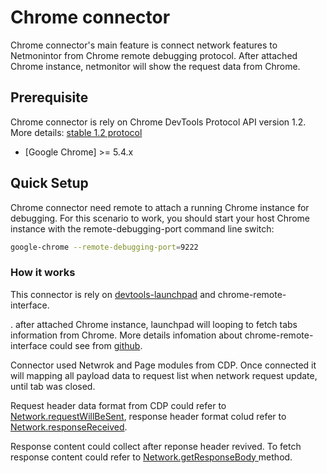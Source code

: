 # Chrome connector
Chrome connector's main feature is connect network features to Netmonintor from Chrome remote debugging protocol. After attached Chrome instance, netmonitor will show the request data from Chrome. 

## Prerequisite
Chrome connector is rely on Chrome DevTools Protocol API version 1.2.
More details: [stable 1.2 protocol](https://chromedevtools.github.io/devtools-protocol/1-2/)
* [Google Chrome] >= 5.4.x

## Quick Setup

Chrome connector need remote to attach a running Chrome instance for debugging. For this scenario to work, you should start your host Chrome instance with the remote-debugging-port command line switch:

```bash
google-chrome --remote-debugging-port=9222
```

### How it works

This connector is rely on [devtools-launchpad](https://github.com/devtools-html/devtools-core/blob/master/packages/devtools-launchpad/#readme) and chrome-remote-interface.

. after attached Chrome instance, launchpad will looping to fetch tabs information from Chrome.
More details infomation about chrome-remote-interface could see from [github](https://github.com/cyrus-and/chrome-remote-interface).

Connector used Netwrok and Page modules from CDP. Once connected it will mapping all payload data to request list when network request update, until tab was closed.

Request header data format from CDP could refer to [Network.requestWillBeSent](https://chromedevtools.github.io/devtools-protocol/1-2/Network/#event-requestWillBeSent), response header format colud refer to [Network.responseReceived](https://chromedevtools.github.io/devtools-protocol/1-2/Network/#event-responseReceived).

Response content could collect after reponse header revived. To fetch response content could refer to [Network.getResponseBody
](https://chromedevtools.github.io/devtools-protocol/1-2/Network/#event-responseReceived) method.

